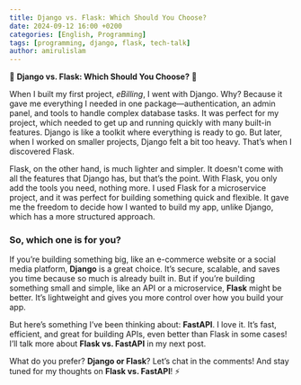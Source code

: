 ```yaml
---
title: Django vs. Flask: Which Should You Choose?
date: 2024-09-12 16:00 +0200
categories: [English, Programming]
tags: [programming, django, flask, tech-talk]
author: amirulislam
---
```


🚀 **Django vs. Flask: Which Should You Choose?** 🤔

When I built my first project, *eBilling*, I went with Django. Why? Because it gave me everything I needed in one package—authentication, an admin panel, and tools to handle complex database tasks. It was perfect for my project, which needed to get up and running quickly with many built-in features. Django is like a toolkit where everything is ready to go. But later, when I worked on smaller projects, Django felt a bit too heavy. That’s when I discovered Flask.

Flask, on the other hand, is much lighter and simpler. It doesn't come with all the features that Django has, but that’s the point. With Flask, you only add the tools you need, nothing more. I used Flask for a microservice project, and it was perfect for building something quick and flexible. It gave me the freedom to decide how I wanted to build my app, unlike Django, which has a more structured approach.

### So, which one is for you?

If you’re building something big, like an e-commerce website or a social media platform, **Django** is a great choice. It’s secure, scalable, and saves you time because so much is already built in. But if you’re building something small and simple, like an API or a microservice, **Flask** might be better. It’s lightweight and gives you more control over how you build your app.

But here’s something I’ve been thinking about: **FastAPI**. I love it. It’s fast, efficient, and great for building APIs, even better than Flask in some cases! I’ll talk more about **Flask vs. FastAPI** in my next post.

What do you prefer? **Django or Flask**? Let’s chat in the comments! And stay tuned for my thoughts on **Flask vs. FastAPI**! ⚡️
